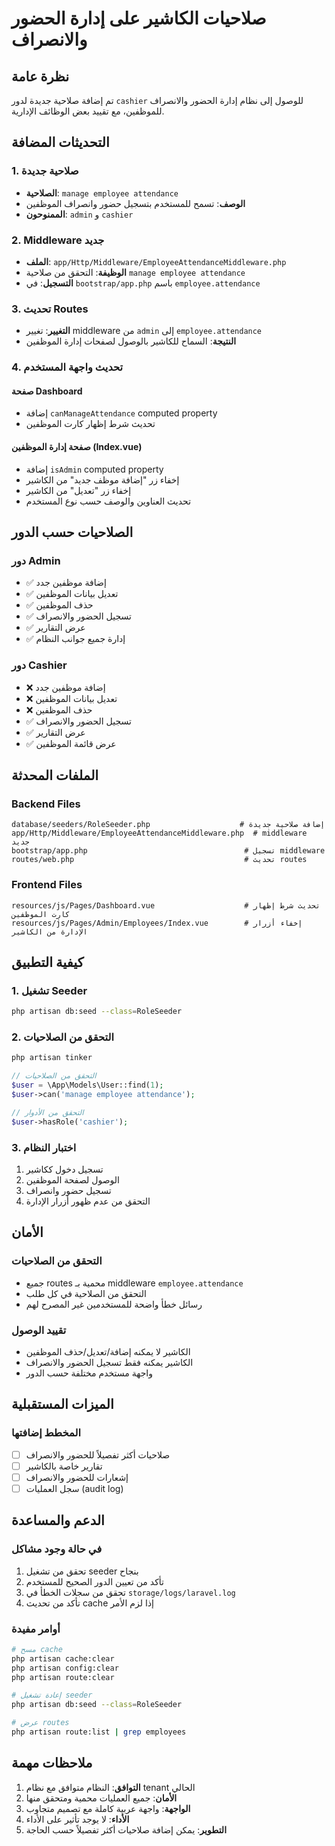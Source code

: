 # صلاحيات الكاشير على إدارة الحضور والانصراف

## نظرة عامة
تم إضافة صلاحية جديدة لدور `cashier` للوصول إلى نظام إدارة الحضور والانصراف للموظفين، مع تقييد بعض الوظائف الإدارية.

## التحديثات المضافة

### 1. صلاحية جديدة
- **الصلاحية**: `manage employee attendance`
- **الوصف**: تسمح للمستخدم بتسجيل حضور وانصراف الموظفين
- **الممنوحون**: `admin` و `cashier`

### 2. Middleware جديد
- **الملف**: `app/Http/Middleware/EmployeeAttendanceMiddleware.php`
- **الوظيفة**: التحقق من صلاحية `manage employee attendance`
- **التسجيل**: في `bootstrap/app.php` باسم `employee.attendance`

### 3. تحديث Routes
- **التغيير**: تغيير middleware من `admin` إلى `employee.attendance`
- **النتيجة**: السماح للكاشير بالوصول لصفحات إدارة الموظفين

### 4. تحديث واجهة المستخدم

#### صفحة Dashboard
- إضافة `canManageAttendance` computed property
- تحديث شرط إظهار كارت الموظفين

#### صفحة إدارة الموظفين (Index.vue)
- إضافة `isAdmin` computed property
- إخفاء زر "إضافة موظف جديد" من الكاشير
- إخفاء زر "تعديل" من الكاشير
- تحديث العناوين والوصف حسب نوع المستخدم

## الصلاحيات حسب الدور

### دور Admin
- ✅ إضافة موظفين جدد
- ✅ تعديل بيانات الموظفين
- ✅ حذف الموظفين
- ✅ تسجيل الحضور والانصراف
- ✅ عرض التقارير
- ✅ إدارة جميع جوانب النظام

### دور Cashier
- ❌ إضافة موظفين جدد
- ❌ تعديل بيانات الموظفين
- ❌ حذف الموظفين
- ✅ تسجيل الحضور والانصراف
- ✅ عرض التقارير
- ✅ عرض قائمة الموظفين

## الملفات المحدثة

### Backend Files
```
database/seeders/RoleSeeder.php                    # إضافة صلاحية جديدة
app/Http/Middleware/EmployeeAttendanceMiddleware.php  # middleware جديد
bootstrap/app.php                                   # تسجيل middleware
routes/web.php                                      # تحديث routes
```

### Frontend Files
```
resources/js/Pages/Dashboard.vue                    # تحديث شرط إظهار كارت الموظفين
resources/js/Pages/Admin/Employees/Index.vue        # إخفاء أزرار الإدارة من الكاشير
```

## كيفية التطبيق

### 1. تشغيل Seeder
```bash
php artisan db:seed --class=RoleSeeder
```

### 2. التحقق من الصلاحيات
```bash
php artisan tinker
```
```php
// التحقق من الصلاحيات
$user = \App\Models\User::find(1);
$user->can('manage employee attendance');

// التحقق من الأدوار
$user->hasRole('cashier');
```

### 3. اختبار النظام
1. تسجيل دخول ككاشير
2. الوصول لصفحة الموظفين
3. تسجيل حضور وانصراف
4. التحقق من عدم ظهور أزرار الإدارة

## الأمان

### التحقق من الصلاحيات
- جميع routes محمية بـ middleware `employee.attendance`
- التحقق من الصلاحية في كل طلب
- رسائل خطأ واضحة للمستخدمين غير المصرح لهم

### تقييد الوصول
- الكاشير لا يمكنه إضافة/تعديل/حذف الموظفين
- الكاشير يمكنه فقط تسجيل الحضور والانصراف
- واجهة مستخدم مختلفة حسب الدور

## الميزات المستقبلية

### المخطط إضافتها
- [ ] صلاحيات أكثر تفصيلاً للحضور والانصراف
- [ ] تقارير خاصة بالكاشير
- [ ] إشعارات للحضور والانصراف
- [ ] سجل العمليات (audit log)

## الدعم والمساعدة

### في حالة وجود مشاكل
1. تحقق من تشغيل seeder بنجاح
2. تأكد من تعيين الدور الصحيح للمستخدم
3. تحقق من سجلات الخطأ في `storage/logs/laravel.log`
4. تأكد من تحديث cache إذا لزم الأمر

### أوامر مفيدة
```bash
# مسح cache
php artisan cache:clear
php artisan config:clear
php artisan route:clear

# إعادة تشغيل seeder
php artisan db:seed --class=RoleSeeder

# عرض routes
php artisan route:list | grep employees
```

## ملاحظات مهمة

1. **التوافق**: النظام متوافق مع نظام tenant الحالي
2. **الأمان**: جميع العمليات محمية ومتحقق منها
3. **الواجهة**: واجهة عربية كاملة مع تصميم متجاوب
4. **الأداء**: لا يوجد تأثير على الأداء
5. **التطوير**: يمكن إضافة صلاحيات أكثر تفصيلاً حسب الحاجة 